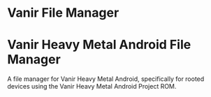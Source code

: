 Vanir File Manager
==================


Vanir Heavy Metal Android File Manager
======================================

A file manager for Vanir Heavy Metal Android, specifically for rooted devices using the Vanir Heavy Metal Android Project ROM.


